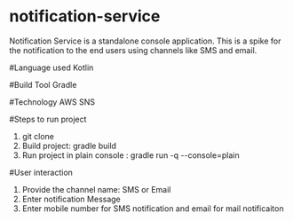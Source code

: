 # notification-service
Notification Service is a standalone console application. This is a spike for the notification to the end users using channels like SMS and email.


#Language used
Kotlin

#Build Tool 
Gradle

#Technology
AWS SNS

#Steps to run project
1. git clone <projecct url>
2. Build project: gradle build
3. Run project in plain console : gradle run -q --console=plain

#User interaction
1. Provide the channel name: SMS or Email
2. Enter notification Message
3. Enter mobile number for SMS notification and email for mail notificaiton